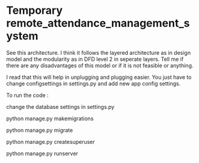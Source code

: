 # Temporary remote_attendance_management_system

See this architecture. I think it follows the layered architecture as in design model and the modularity as in DFD level 2 in seperate layers. Tell me if there are any disadvantages of this model or if it is not feasible or anything.

I read that this will help in unplugging and plugging easier. You just have to change configsettings in settings.py and add new app config settings.

To run the code : 

change the database settings in settings.py

python manage.py makemigrations

python manage.py migrate

python manage.py createsuperuser

python manage.py runserver
